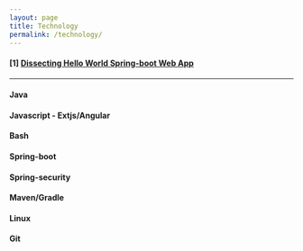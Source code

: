 ```yaml
---
layout: page
title: Technology
permalink: /technology/
---
```


#### [1] [Dissecting Hello World Spring-boot Web App](/technology/java/spring-boot/dissecting-hello-world-spring-boot-web-app.html)

_____________________________________________________


#### Java

#### Javascript - Extjs/Angular

#### Bash

#### Spring-boot

#### Spring-security

#### Maven/Gradle

#### Linux

#### Git




